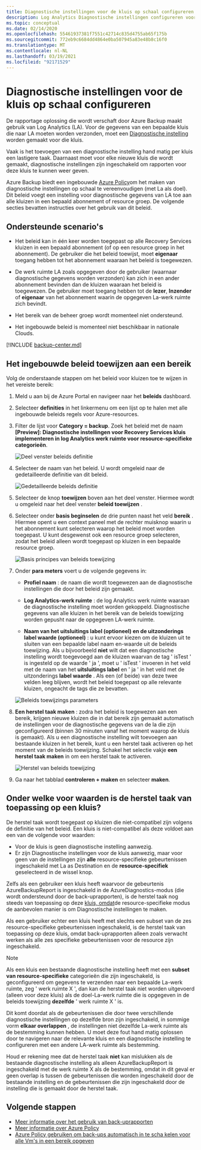 ```yaml
---
title: Diagnostische instellingen voor de kluis op schaal configureren
description: Log Analytics Diagnostische instellingen configureren voor alle kluizen in een bepaald bereik met behulp van Azure Policy
ms.topic: conceptual
ms.date: 02/14/2020
ms.openlocfilehash: 55461937381f7551c42714c835d4755ab65f175b
ms.sourcegitcommit: 772eb9c6684dd4864e0ba507945a83e48b8c16f0
ms.translationtype: MT
ms.contentlocale: nl-NL
ms.lasthandoff: 03/19/2021
ms.locfileid: "92171529"
---
```

# <a name="configure-vault-diagnostics-settings-at-scale"></a>Diagnostische instellingen voor de kluis op schaal configureren

De rapportage oplossing die wordt verschaft door Azure Backup maakt gebruik van Log Analytics (LA). Voor de gegevens van een bepaalde kluis die naar LA moeten worden verzonden, moet een [Diagnostische instelling](./backup-azure-diagnostic-events.md) worden gemaakt voor die kluis.

Vaak is het toevoegen van een diagnostische instelling hand matig per kluis een lastigere taak. Daarnaast moet voor elke nieuwe kluis die wordt gemaakt, diagnostische instellingen zijn ingeschakeld om rapporten voor deze kluis te kunnen weer geven.

Azure Backup biedt een ingebouwde [Azure Policy](../governance/policy/index.yml)om het maken van diagnostische instellingen op schaal te vereenvoudigen (met La als doel). Dit beleid voegt een instelling voor diagnostische gegevens van LA toe aan alle kluizen in een bepaald abonnement of resource groep. De volgende secties bevatten instructies over het gebruik van dit beleid.

## <a name="supported-scenarios"></a>Ondersteunde scenario's

* Het beleid kan in één keer worden toegepast op alle Recovery Services kluizen in een bepaald abonnement (of op een resource groep in het abonnement). De gebruiker die het beleid toewijst, moet **eigenaar** toegang hebben tot het abonnement waaraan het beleid is toegewezen.

* De werk ruimte LA zoals opgegeven door de gebruiker (waarnaar diagnostische gegevens worden verzonden) kan zich in een ander abonnement bevinden dan de kluizen waaraan het beleid is toegewezen. De gebruiker moet toegang hebben tot de **lezer**, **Inzender** of **eigenaar** van het abonnement waarin de opgegeven La-werk ruimte zich bevindt.

* Het bereik van de beheer groep wordt momenteel niet ondersteund.

* Het ingebouwde beleid is momenteel niet beschikbaar in nationale Clouds.

[!INCLUDE [backup-center.md](../../includes/backup-center.md)]

## <a name="assigning-the-built-in-policy-to-a-scope"></a>Het ingebouwde beleid toewijzen aan een bereik

Volg de onderstaande stappen om het beleid voor kluizen toe te wijzen in het vereiste bereik:

1. Meld u aan bij de Azure Portal en navigeer naar het **beleids** dashboard.
2. Selecteer **definities** in het linkermenu om een lijst op te halen met alle ingebouwde beleids regels voor Azure-resources.
3. Filter de lijst voor **Category = backup**. Zoek het beleid met de naam **[Preview]: Diagnostische instellingen voor Recovery Services kluis implementeren in log Analytics werk ruimte voor resource-specifieke categorieën**.

    ![Deel venster beleids definitie](./media/backup-azure-policy-configure-diagnostics/policy-definition-blade.png)

4. Selecteer de naam van het beleid. U wordt omgeleid naar de gedetailleerde definitie van dit beleid.

    ![Gedetailleerde beleids definitie](./media/backup-azure-policy-configure-diagnostics/detailed-policy-definition.png)

5. Selecteer de knop **toewijzen** boven aan het deel venster. Hiermee wordt u omgeleid naar het deel venster **beleid toewijzen** .

6. Selecteer onder **basis beginselen** de drie punten naast het veld **bereik** . Hiermee opent u een context paneel met de rechter muisknop waarin u het abonnement kunt selecteren waarop het beleid moet worden toegepast. U kunt desgewenst ook een resource groep selecteren, zodat het beleid alleen wordt toegepast op kluizen in een bepaalde resource groep.

    ![Basis principes van beleids toewijzing](./media/backup-azure-policy-configure-diagnostics/policy-assignment-basics.png)

7. Onder **para meters** voert u de volgende gegevens in:

    * **Profiel naam** : de naam die wordt toegewezen aan de diagnostische instellingen die door het beleid zijn gemaakt.
    * **Log Analytics-werk ruimte** : de log Analytics werk ruimte waaraan de diagnostische instelling moet worden gekoppeld. Diagnostische gegevens van alle kluizen in het bereik van de beleids toewijzing worden gepusht naar de opgegeven LA-werk ruimte.

    * **Naam van het uitsluitings label (optioneel) en de uitzonderings label waarde (optioneel)** : u kunt ervoor kiezen om de kluizen uit te sluiten van een bepaalde label naam en-waarde uit de beleids toewijzing. Als u bijvoorbeeld **niet** wilt dat een diagnostische instelling wordt toegevoegd aan de kluizen waarvan de tag ' isTest ' is ingesteld op de waarde ' ja ', moet u ' isTest ' invoeren in het veld met de naam van het **uitsluitings label** en ' ja ' in het veld met de uitzonderings **label waarde** . Als een (of beide) van deze twee velden leeg blijven, wordt het beleid toegepast op alle relevante kluizen, ongeacht de tags die ze bevatten.

    ![Beleids toewijzings parameters](./media/backup-azure-policy-configure-diagnostics/policy-assignment-parameters.png)

8. **Een herstel taak maken** : zodra het beleid is toegewezen aan een bereik, krijgen nieuwe kluizen die in dat bereik zijn gemaakt automatisch de instellingen voor de diagnostische gegevens van de la die zijn geconfigureerd (binnen 30 minuten vanaf het moment waarop de kluis is gemaakt). Als u een diagnostische instelling wilt toevoegen aan bestaande kluizen in het bereik, kunt u een herstel taak activeren op het moment van de beleids toewijzing. Schakel het selectie vakje **een herstel taak maken** in om een herstel taak te activeren.

    ![Herstel van beleids toewijzing](./media/backup-azure-policy-configure-diagnostics/policy-assignment-remediation.png)

9. Ga naar het tabblad **controleren + maken** en selecteer **maken**.

## <a name="under-what-conditions-will-the-remediation-task-apply-to-a-vault"></a>Onder welke voor waarden is de herstel taak van toepassing op een kluis?

De herstel taak wordt toegepast op kluizen die niet-compatibel zijn volgens de definitie van het beleid. Een kluis is niet-compatibel als deze voldoet aan een van de volgende voor waarden:

* Voor de kluis is geen diagnostische instelling aanwezig.
* Er zijn Diagnostische instellingen voor de kluis aanwezig, maar voor geen van de instellingen zijn **alle** resource-specifieke gebeurtenissen ingeschakeld met La as Destination en de **resource-specifiek** geselecteerd in de wissel knop.

Zelfs als een gebruiker een kluis heeft waarvoor de gebeurtenis AzureBackupReport is ingeschakeld in de AzureDiagnostics-modus (die wordt ondersteund door de back-uprapporten), is de herstel taak nog steeds van toepassing op deze [kluis, omdat](./backup-azure-diagnostic-events.md#legacy-event)de resource-specifieke modus de aanbevolen manier is om Diagnostische instellingen te maken.

Als een gebruiker echter een kluis heeft met slechts een subset van de zes resource-specifieke gebeurtenissen ingeschakeld, is de herstel taak van toepassing op deze kluis, omdat back-uprapporten alleen zoals verwacht werken als alle zes specifieke gebeurtenissen voor de resource zijn ingeschakeld.

> [!NOTE]
>
> Als een kluis een bestaande diagnostische instelling heeft met een **subset van resource-specifieke** categorieën die zijn ingeschakeld, is geconfigureerd om gegevens te verzenden naar een bepaalde La-werk ruimte, zeg ' werk ruimte X ', dan kan de herstel taak niet worden uitgevoerd (alleen voor deze kluis) als de doel-La-werk ruimte die is opgegeven in de beleids toewijzing **dezelfde** ' werk ruimte X ' is.
>
>Dit komt doordat als de gebeurtenissen die door twee verschillende diagnostische instellingen op dezelfde bron zijn ingeschakeld, in sommige vorm **elkaar overlappen** , de instellingen niet dezelfde La-werk ruimte als de bestemming kunnen hebben. U moet deze fout hand matig oplossen door te navigeren naar de relevante kluis en een diagnostische instelling te configureren met een andere LA-werk ruimte als bestemming.
>
> Houd er rekening mee dat de herstel taak **niet** kan mislukken als de bestaande diagnostische instelling als alleen AzureBackupReport is ingeschakeld met de werk ruimte X als de bestemming, omdat in dit geval er geen overlap is tussen de gebeurtenissen die worden ingeschakeld door de bestaande instelling en de gebeurtenissen die zijn ingeschakeld door de instelling die is gemaakt door de herstel taak.

## <a name="next-steps"></a>Volgende stappen

* [Meer informatie over het gebruik van back-uprapporten](./configure-reports.md)
* [Meer informatie over Azure Policy](../governance/policy/index.yml)
* [Azure Policy gebruiken om back-ups automatisch in te scha kelen voor alle Vm's in een bereik opgeven](./backup-azure-auto-enable-backup.md)
